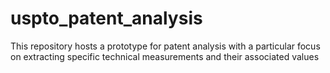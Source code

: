 # uspto_patent_analysis
This repository hosts a prototype for patent analysis with a particular focus on extracting specific technical measurements and their associated values
